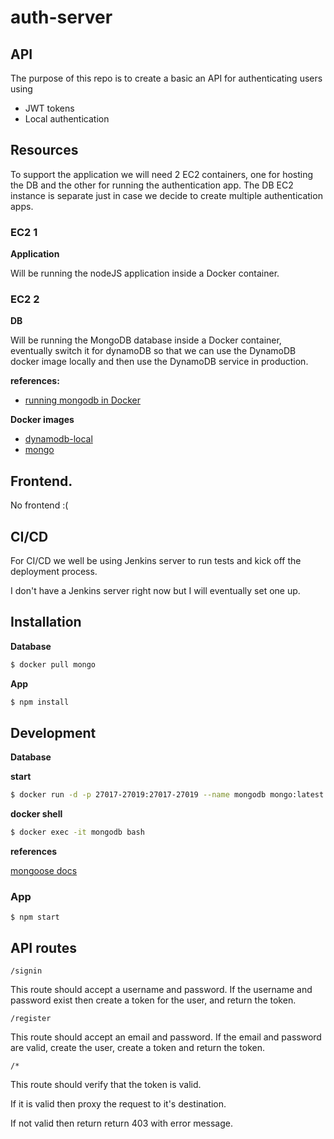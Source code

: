 # auth-server

## API

The purpose of this repo is to create a basic an API for authenticating users
using 

- JWT tokens
- Local authentication

## Resources

To support the application we will need 2 EC2 containers, one for hosting the DB
and the other for running the authentication app. The DB EC2 instance is 
separate just in case we decide to create multiple authentication apps.

### EC2 1

**Application**

 Will be running the nodeJS application inside a Docker container.


### EC2 2

**DB**

Will be running the MongoDB database inside a Docker container, eventually
switch it for dynamoDB so that we can use the DynamoDB docker image locally
and then use the DynamoDB service in production.

**references:**

- [running mongodb in Docker](https://www.thepolyglotdeveloper.com/2019/01/getting-started-mongodb-docker-container-deployment/)


**Docker images**

- [dynamodb-local](https://hub.docker.com/r/amazon/dynamodb-local/ )
- [mongo](https://hub.docker.com/_/mongo)

## Frontend.

No frontend :(

## CI/CD

For CI/CD we well be using Jenkins server to run tests and kick off the
deployment process.

I don't have a Jenkins server right now but I will eventually set one up.

## Installation

**Database**

```bash
$ docker pull mongo
```

**App**

```bash
$ npm install
```

## Development

**Database**

**start**

```bash
$ docker run -d -p 27017-27019:27017-27019 --name mongodb mongo:latest
```

**docker shell**

```bash
$ docker exec -it mongodb bash
```

**references**

[mongoose docs](https://mongoosejs.com/docs/connections.html)

### App

```
$ npm start
```

## API routes

`/signin`
  
  This route should accept a username and password. If the username and password
  exist then create a token for the user, and return the token.

`/register`

  This route should accept an email and password. If the email and password are
  valid, create the user, create a token and return the token.

  `/*`

  This route should verify that the token is valid.

  If it is valid then proxy the request to it's destination.

  If not valid then return return 403 with error message.

